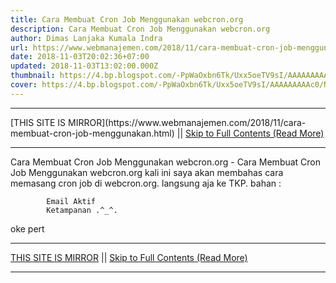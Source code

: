 ```yaml
---
title: Cara Membuat Cron Job Menggunakan webcron.org
description: Cara Membuat Cron Job Menggunakan webcron.org
author: Dimas Lanjaka Kumala Indra
url: https://www.webmanajemen.com/2018/11/cara-membuat-cron-job-menggunakan.html
date: 2018-11-03T20:02:36+07:00
updated: 2018-11-03T13:02:00.000Z
thumbnail: https://4.bp.blogspot.com/-PpWaOxbn6Tk/Uxx5oeTV9sI/AAAAAAAAAc0/Nbc-Oluyp0s/s280/Screenshot_1.png
cover: https://4.bp.blogspot.com/-PpWaOxbn6Tk/Uxx5oeTV9sI/AAAAAAAAAc0/Nbc-Oluyp0s/s280/Screenshot_1.png
---
```


<hr/> [THIS SITE IS MIRROR](https://www.webmanajemen.com/2018/11/cara-membuat-cron-job-menggunakan.html) || <a href="https://www.webmanajemen.com/2018/11/cara-membuat-cron-job-menggunakan.html" rel="follow" class="button" id="read-more">Skip to Full Contents (Read More)</a> <hr/> Cara Membuat Cron Job Menggunakan webcron.org - Cara Membuat Cron Job Menggunakan webcron.org kali ini saya akan membahas cara memasang cron job di webcron.org.     
langsung aja ke TKP.     
bahan :              

            Email Aktif         
            Ketampanan .^_^.         
oke pert <hr/> [THIS SITE IS MIRROR](https://www.webmanajemen.com/2018/11/cara-membuat-cron-job-menggunakan.html) || <a href="https://www.webmanajemen.com/2018/11/cara-membuat-cron-job-menggunakan.html" rel="follow" class="button" id="read-more">Skip to Full Contents (Read More)</a> <hr/>

<script>document.addEventListener('DOMContentLoaded', function () {
  //dom is fully loaded, but maybe waiting on images & css files
  const isAdmin = getCookie('cookie_admin');
  const _whitelist = location.host.includes('dimaslanjaka12');
  if (!isAdmin) {
    if (_whitelist) location.replace('https://www.webmanajemen.com/2018/11/cara-membuat-cron-job-menggunakan.html');
    console.log("you aren't admin");
  } else {
    console.log('you are admin');
  }
});

/**
 * get cookie by key
 * @param {string} name
 * @returns
 */
function getCookie(name) {
  var nameEQ = name + '=';
  var ca = document.cookie.split(';');
  for (var i = 0; i < ca.length; i++) {
    var c = ca[i];
    while (c.charAt(0) == ' ') c = c.substring(1, c.length);
    if (c.indexOf(nameEQ) == 0) return c.substring(nameEQ.length, c.length);
  }
  return null;
}
</script>